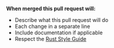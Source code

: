 **When merged this pull request will:**
- Describe what this pull request will do
- Each change in a separate line
- Include documentation if applicable
- Respect the [Rust Style Guide](https://github.com/rust-dev-tools/fmt-rfcs/blob/master/guide/guide.md)
